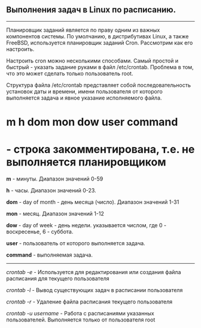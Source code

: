 ## Выполнения задач в Linux по расписанию.
***

Планировщик заданий является по праву одним из важных компонентов системы. По умолчанию, в дистрибутивах Linux, а также FreeBSD, используется планировщик заданий Cron. Рассмотрим как его настроить.

Настроить cron можно несколькими способами. Самый простой и быстрый - указать задание руками в файл /etc/crontab. Проблема в том, что это может сделать только пользователь root.

Структура файла /etc/crontab представляет собой последовательность установок даты и времени, имени пользователя от которого выполняется задача и явное указание исполняемого файла.

# m h dom mon dow user command

# - строка закомментирована, т.е. не выполняется планировщиком

**m** - минуты. Диапазон значений 0-59

**h** - часы. Диапазон значений 0-23.

**dom** - day of month - день месяца (число). Диапазон значений 1-31

**mon** - месяц. Диапазон значений 1-12

**dow** - day of week - день недели. указывается числом, где 0 - воскресенье, 6 - суббота.

**user** - пользователь от которого выполняется задача.

**command** - выполняемая задача.

***

*crontab -e*  - Используется для редактирования или создания файла расписания для текущего пользователя

*crontab -l* -  Вывод существующих задач в расписании пользователя

*crontab -r* - Удаление файла расписания текущего пользователя

*crontab -u username* - Работа с расписаниями указанных пользователей. Выполняется только от пользователя root
